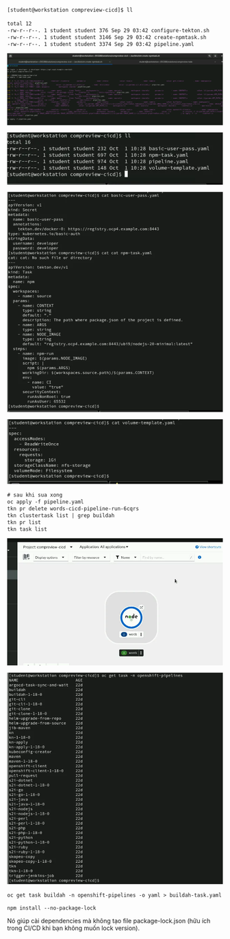 ```
[student@workstation compreview-cicd]$ ll

total 12
-rw-r--r--. 1 student student 376 Sep 29 03:42 configure-tekton.sh
-rw-r--r--. 1 student student 3146 Sep 29 03:42 create-npmtask.sh
-rw-r--r--. 1 student student 3374 Sep 29 03:42 pipeline.yaml
```

![alt text](pic/1.png)

![alt text](pic/2.png)

![alt text](pic/3.png)

![alt text](pic/4.png)

```
# sau khi sua xong
oc apply -f pipeline.yaml
tkn pr delete words-cicd-pipeline-run-6cqrs 
tkn clustertask list | grep buildah
tkn pr list
tkn task list
```

![alt text](pic/5.png)

![alt text](pic/6.png)

```
oc get task buildah -n openshift-pipelines -o yaml > buildah-task.yaml
```

```
npm install --no-package-lock
```

Nó giúp cài dependencies mà không tạo file package-lock.json (hữu ích trong CI/CD khi bạn không muốn lock version).

